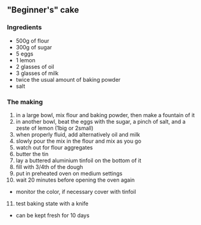 ## "Beginner's" cake ##

### Ingredients ###

* 500g of flour
* 300g of sugar
* 5 eggs
* 1 lemon
* 2 glasses of oil
* 3 glasses of milk
* twice the usual amount of baking powder
* salt

### The making ###

1. in a large bowl, mix flour and baking powder, then make a fountain of it
2. in another bowl, beat the eggs with the sugar, a pinch of salt, and a zeste of lemon (1big or 2small)
3. when properly fluid, add alternatively oil and milk
4. slowly pour the mix in the flour and mix as you go
5. watch out for flour aggregates
6. butter the tin
7. lay a buttered aluminium tinfoil on the bottom of it
8. fill with 3/4th of the dough
9. put in preheated oven on medium settings
10. wait 20 minutes before opening the oven again
  * monitor the color, if necessary cover with tinfoil
11. test baking state with a knife

* can be kept fresh for 10 days

